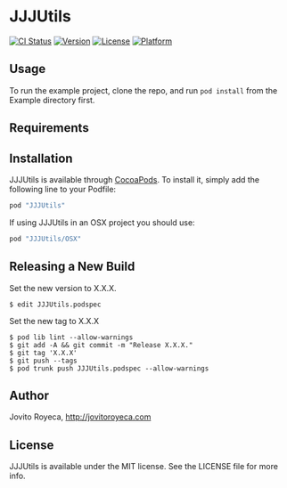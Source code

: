 # JJJUtils

[![CI Status](http://img.shields.io/travis/jovito-royeca/JJJUtils.svg?style=flat)](https://travis-ci.org/jovito-royeca/JJJUtils)
[![Version](https://img.shields.io/cocoapods/v/JJJUtils.svg?style=flat)](http://cocoapods.org/pods/JJJUtils)
[![License](https://img.shields.io/cocoapods/l/JJJUtils.svg?style=flat)](http://cocoapods.org/pods/JJJUtils)
[![Platform](https://img.shields.io/cocoapods/p/JJJUtils.svg?style=flat)](http://cocoapods.org/pods/JJJUtils)

## Usage

To run the example project, clone the repo, and run `pod install` from the Example directory first.

## Requirements

## Installation

JJJUtils is available through [CocoaPods](http://cocoapods.org). To install
it, simply add the following line to your Podfile:

```ruby
pod "JJJUtils"
```

If using JJJUtils in an OSX project you should use:

```ruby
pod "JJJUtils/OSX"
```

## Releasing a New Build
Set the new version to X.X.X.
```
$ edit JJJUtils.podspec
```
Set the new tag to X.X.X
```
$ pod lib lint --allow-warnings
$ git add -A && git commit -m "Release X.X.X."
$ git tag 'X.X.X'
$ git push --tags
$ pod trunk push JJJUtils.podspec --allow-warnings
```

## Author

Jovito Royeca, http://jovitoroyeca.com

## License

JJJUtils is available under the MIT license. See the LICENSE file for more info.

